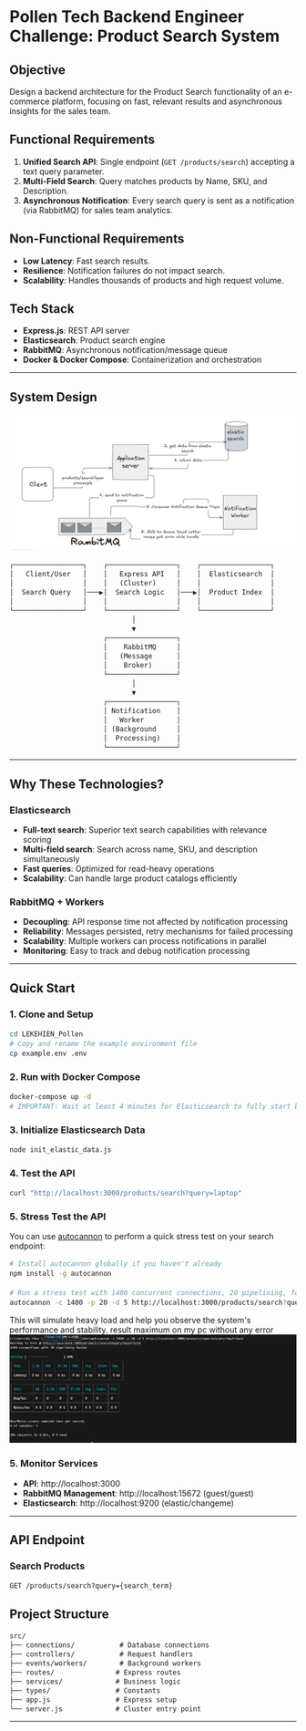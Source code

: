 # Pollen Tech Backend Engineer Challenge: Product Search System

## Objective
Design a backend architecture for the Product Search functionality of an e-commerce platform, focusing on fast, relevant results and asynchronous insights for the sales team.

## Functional Requirements
1. **Unified Search API**: Single endpoint (`GET /products/search`) accepting a text query parameter.
2. **Multi-Field Search**: Query matches products by Name, SKU, and Description.
3. **Asynchronous Notification**: Every search query is sent as a notification (via RabbitMQ) for sales team analytics.

## Non-Functional Requirements
- **Low Latency**: Fast search results.
- **Resilience**: Notification failures do not impact search.
- **Scalability**: Handles thousands of products and high request volume.

## Tech Stack
- **Express.js**: REST API server
- **Elasticsearch**: Product search engine
- **RabbitMQ**: Asynchronous notification/message queue
- **Docker & Docker Compose**: Containerization and orchestration

---

## System Design

![System Design Diagram](./images/system_design.png)

```
┌─────────────────┐    ┌─────────────────┐    ┌─────────────────┐
│   Client/User   │    │   Express API   │    │  Elasticsearch  │
│                 │    │   (Cluster)     │    │                 │
│  Search Query   │───▶│  Search Logic   │───▶│  Product Index  │
│                 │    │                 │    │                 │
└─────────────────┘    └─────────────────┘    └─────────────────┘
                              │
                              ▼
                       ┌─────────────────┐
                       │    RabbitMQ     │
                       │   (Message      │
                       │    Broker)      │
                       └─────────────────┘
                              │
                              ▼
                       ┌─────────────────┐
                       │ Notification    │
                       │   Worker        │
                       │ (Background     │
                       │  Processing)    │
                       └─────────────────┘
```


---

## Why These Technologies?

### Elasticsearch
- **Full-text search**: Superior text search capabilities with relevance scoring
- **Multi-field search**: Search across name, SKU, and description simultaneously
- **Fast queries**: Optimized for read-heavy operations
- **Scalability**: Can handle large product catalogs efficiently

### RabbitMQ + Workers
- **Decoupling**: API response time not affected by notification processing
- **Reliability**: Messages persisted, retry mechanisms for failed processing
- **Scalability**: Multiple workers can process notifications in parallel
- **Monitoring**: Easy to track and debug notification processing

---

## Quick Start

### 1. Clone and Setup
```sh
cd LEKEHIEN_Pollen
# Copy and rename the example environment file
cp example.env .env
```

### 2. Run with Docker Compose
```sh
docker-compose up -d 
# IMPORTANT: Wait at least 4 minutes for Elasticsearch to fully start before initializing data!
```

### 3. Initialize Elasticsearch Data
```sh
node init_elastic_data.js
```

### 4. Test the API
```sh
curl "http://localhost:3000/products/search?query=laptop"
```

### 5. Stress Test the API

You can use [autocannon](https://github.com/mcollina/autocannon) to perform a quick stress test on your search endpoint:

```sh
# Install autocannon globally if you haven't already
npm install -g autocannon

# Run a stress test with 1400 concurrent connections, 20 pipelining, for 5 seconds
autocannon -c 1400 -p 20 -d 5 http://localhost:3000/products/search?query=boyfriend
```


This will simulate heavy load and help you observe the system's performance and stability.
result maximum on my pc without any error 
![System Design Diagram](./images/stress_test_result.png)

### 5. Monitor Services
- **API**: http://localhost:3000
- **RabbitMQ Management**: http://localhost:15672 (guest/guest)
- **Elasticsearch**: http://localhost:9200 (elastic/changeme)

---

## API Endpoint

### Search Products
```
GET /products/search?query={search_term}
```


## Project Structure
```
src/
├── connections/           # Database connections
├── controllers/           # Request handlers
├── events/workers/        # Background workers
├── routes/               # Express routes
├── services/             # Business logic
├── types/                # Constants
├── app.js                # Express setup
└── server.js             # Cluster entry point
```

---

